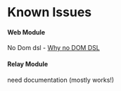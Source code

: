 # Known Issues

#### Web Module

No Dom dsl - [Why no DOM DSL](WhyNoDOMDSL.md)

#### Relay Module

need documentation (mostly works!)
